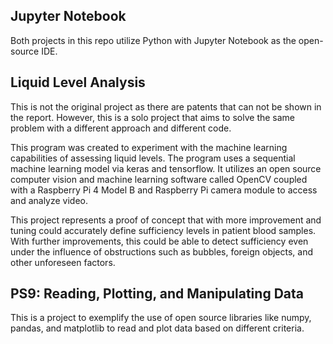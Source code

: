 ## Jupyter Notebook
Both projects in this repo utilize Python with Jupyter Notebook as the open-source IDE.

## Liquid Level Analysis
This is not the original project as there are patents that can not be shown in the report. However, this is a solo project that aims to solve the same problem with a different approach and different code.

This program was created to experiment with the machine learning capabilities of assessing liquid levels. The program uses a sequential machine learning model via keras and tensorflow. It utilizes an open source computer vision and machine learning software called OpenCV coupled with a Raspberry Pi 4 Model B and Raspberry Pi camera module to access and analyze video. 

This project represents a proof of concept that with more improvement and tuning could accurately define sufficiency levels in patient blood samples. With further improvements, this could be able to detect sufficiency even under the influence of obstructions such as bubbles, foreign objects, and other unforeseen factors.

## PS9: Reading, Plotting, and Manipulating Data
This is a project to exemplify the use of open source libraries like numpy, pandas, and matplotlib to read and plot data based on different criteria.
